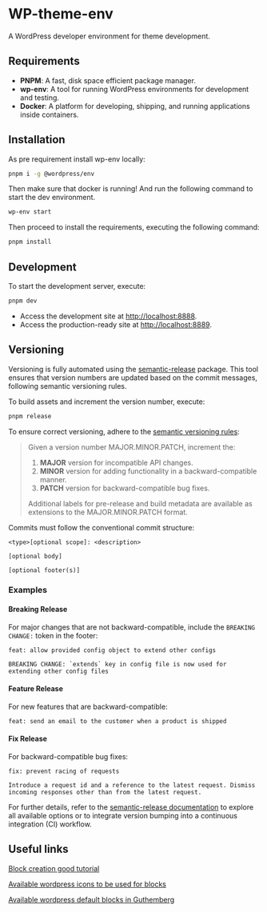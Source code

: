 # WP-theme-env

A WordPress developer environment for theme development.

## Requirements

- **PNPM**: A fast, disk space efficient package manager.
- **wp-env**: A tool for running WordPress environments for development and testing.
- **Docker**: A platform for developing, shipping, and running applications inside containers.

## Installation

As pre requirement install wp-env locally:

```bash
pnpm i -g @wordpress/env
```

Then make sure that docker is running! And run the following command to start the dev environment.

```bash
wp-env start
```

Then proceed to install the requirements, executing the following command:

```bash
pnpm install
```

## Development

To start the development server, execute:

```bash
pnpm dev
```

- Access the development site at [http://localhost:8888](http://localhost:8888).
- Access the production-ready site at [http://localhost:8889](http://localhost:8889).

## Versioning

Versioning is fully automated using the [semantic-release](https://github.com/semantic-release/semantic-release) package. This tool ensures that version numbers are updated based on the commit messages, following semantic versioning rules.

To build assets and increment the version number, execute:

```bash
pnpm release
```

To ensure correct versioning, adhere to the [semantic versioning rules](https://semver.org/):

> Given a version number MAJOR.MINOR.PATCH, increment the:
>
> 1. **MAJOR** version for incompatible API changes.
> 2. **MINOR** version for adding functionality in a backward-compatible manner.
> 3. **PATCH** version for backward-compatible bug fixes.
>
> Additional labels for pre-release and build metadata are available as extensions to the MAJOR.MINOR.PATCH format.

Commits must follow the conventional commit structure:

```
<type>[optional scope]: <description>

[optional body]

[optional footer(s)]
```

### Examples

#### Breaking Release

For major changes that are not backward-compatible, include the `BREAKING CHANGE:` token in the footer:

```
feat: allow provided config object to extend other configs

BREAKING CHANGE: `extends` key in config file is now used for extending other config files
```

#### Feature Release

For new features that are backward-compatible:

```
feat: send an email to the customer when a product is shipped
```

#### Fix Release

For backward-compatible bug fixes:

```
fix: prevent racing of requests

Introduce a request id and a reference to the latest request. Dismiss
incoming responses other than from the latest request.
```

For further details, refer to the [semantic-release documentation](https://github.com/semantic-release/semantic-release) to explore all available options or to integrate version bumping into a continuous integration (CI) workflow.

## Useful links

[Block creation good tutorial](https://fullstackdigital.io/blog/build-a-simple-static-custom-block-in-wordpress-block-creator-01/)

[Available wordpress icons to be used for blocks](https://developer.wordpress.org/resource/dashicons/#portfolio)

[Available wordpress default blocks in Guthemberg](https://wordpress.github.io/gutenberg/?path=/docs/components-introduction--docs)
